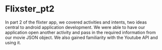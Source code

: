 # Flixster_pt2
In part 2 of the flixter app, we covered activities and intents, two ideas central to android application development. We were able to have our application open
another activity and pass in the required information from our movie JSON object. We also gained familiarity with the Youtube API and using it.
